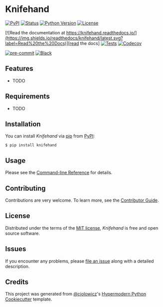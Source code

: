 # Knifehand

[![PyPI](https://img.shields.io/pypi/v/knifehand.svg)][pypi status]
[![Status](https://img.shields.io/pypi/status/knifehand.svg)][pypi status]
[![Python Version](https://img.shields.io/pypi/pyversions/knifehand)][pypi status]
[![License](https://img.shields.io/pypi/l/knifehand)][license]

[![Read the documentation at https://knifehand.readthedocs.io/](https://img.shields.io/readthedocs/knifehand/latest.svg?label=Read%20the%20Docs)][read the docs]
[![Tests](https://github.com/openfinch/knifehand/workflows/Tests/badge.svg)][tests]
[![Codecov](https://codecov.io/gh/openfinch/knifehand/branch/main/graph/badge.svg)][codecov]

[![pre-commit](https://img.shields.io/badge/pre--commit-enabled-brightgreen?logo=pre-commit&logoColor=white)][pre-commit]
[![Black](https://img.shields.io/badge/code%20style-black-000000.svg)][black]

[pypi status]: https://pypi.org/project/knifehand/
[read the docs]: https://knifehand.readthedocs.io/
[tests]: https://github.com/openfinch/knifehand/actions?workflow=Tests
[codecov]: https://app.codecov.io/gh/openfinch/knifehand
[pre-commit]: https://github.com/pre-commit/pre-commit
[black]: https://github.com/psf/black

## Features

- TODO

## Requirements

- TODO

## Installation

You can install _Knifehand_ via [pip] from [PyPI]:

```console
$ pip install knifehand
```

## Usage

Please see the [Command-line Reference] for details.

## Contributing

Contributions are very welcome.
To learn more, see the [Contributor Guide].

## License

Distributed under the terms of the [MIT license][license],
_Knifehand_ is free and open source software.

## Issues

If you encounter any problems,
please [file an issue] along with a detailed description.

## Credits

This project was generated from [@cjolowicz]'s [Hypermodern Python Cookiecutter] template.

[@cjolowicz]: https://github.com/cjolowicz
[pypi]: https://pypi.org/
[hypermodern python cookiecutter]: https://github.com/cjolowicz/cookiecutter-hypermodern-python
[file an issue]: https://github.com/openfinch/knifehand/issues
[pip]: https://pip.pypa.io/

<!-- github-only -->

[license]: https://github.com/openfinch/knifehand/blob/main/LICENSE
[contributor guide]: https://github.com/openfinch/knifehand/blob/main/CONTRIBUTING.md
[command-line reference]: https://knifehand.readthedocs.io/en/latest/usage.html
